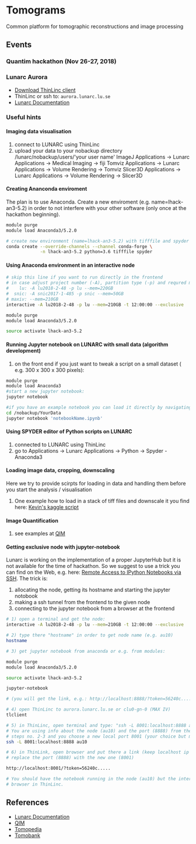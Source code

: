 # Tomograms

Common platform for tomographic reconstructions and image processing

## Events

### Quantim hackathon (Nov 26-27, 2018)

### Lunarc Aurora

- [Download ThinLinc client](https://www.cendio.com/thinlinc/download)
- ThinLinc or ssh to: `aurora.lunarc.lu.se`
- [Lunarc Documentation](http://lunarc-documentation.readthedocs.io) 

### Useful hints

#### Imaging data visualisation 
1. connect to LUNARC using ThinLinc 
2. upload your data to your nobackup directory /lunarc/nobackup/users/'your user name'
ImageJ
Applications -> Lunarc Applications -> Medical Imaging -> fiji
Tomviz
Applications -> Lunarc Applications -> Volume Rendering -> Tomviz
Slicer3D
Applications -> Lunarc Applications -> Volume Rendering -> Slicer3D

#### Creating Ananconda enviroment

The plan is to use Anaconda. Create a new enviroment (e.g. name=lhack-an3-5.2) in order to not interfere with your other software (only once at the hackathon beginning).

```bash
module purge
module load Anaconda3/5.2.0

# create new environment (name=lhack-an3-5.2) with tifffile and spyder
conda create --override-channels --channel conda-forge \
             -n lhack-an3-5.2 python=3.6 tifffile spyder
```

#### Using Anaconda environment in an interactive node

```bash
# skip this line if you want to run directly in the frontend
# in case adjust project number (-A), partition type (-p) and requred memory (--mem)
#    lu: -A lu2018-2-48 -p lu --mem=220GB
#  snic: -A snic2017-1-485 -p snic --mem=50GB
# maxiv: --mem=210GB
interactive -A lu2018-2-48 -p lu --mem=210GB -t 12:00:00 --exclusive

module purge
module load Anaconda3/5.2.0

source activate lhack-an3-5.2
```

#### Running Jupyter notebook on LUNARC with small data (algorithm development)

1. on the front end if you just want to tweak a script on a small dataset ( e.g. 300 x 300 x 300 pixels):
```bash
module purge
module load Anaconda3
#start a new jupyter notebook:
jupyter notebook

#if you have an example notebook you can load it directly by navigating to the directory where your script is. Easiest is if you navigate to the directory where your data is and put the python script there
cd /nobackup/YourData
jupyter notebook 'notebookName.ipynb'
```

#### Using SPYDER editor of Python scripts on LUNARC
1. connected to LUNARC using ThinLinc 
2. go to Applications -> Lunarc Applications -> Python -> Spyder - Anaconda3

#### Loading image data, cropping, downscaling

Here we try to provide scirpts for loading in data and handling them before you start the analysis / visualisation

1. One example how to load in a stack of tiff files and downscale it you find here:
[Kevin's kaggle script](https://www.kaggle.com/kmader/simple-loading-and-processing)

#### Image Quantification 
1. see examples at  [QIM](http://qim.compute.dtu.dk/)

#### Getting exclusive node with jupyter-notebook

Lunarc is working on the implementation of a proper JupyterHub but it is not available
for the time of hackathon. So we suggest to use a trick you can find on the Web, e.g.
here: [Remote Access to IPython Notebooks via SSH](https://coderwall.com/p/ohk6cg/remote-access-to-ipython-notebooks-via-ssh).
The trick is:
1. allocating the node, getting its hostname and starting the jupyter notobook
2. making a ssh tunnel from the frontend to the given node
3. connecting to the jupyter notebook from a browser at the frontend

```bash
# 1) open a terminal and get the node:
interactive -A lu2018-2-48 -p lu --mem=210GB -t 12:00:00 --exclusive

# 2) type there "hostname" in order to get node name (e.g. au10)
hostname

# 3) get jupyter notebook from anaconda or e.g. from modules:

module purge
module load Anaconda3/5.2.0

source activate lhack-an3-5.2

jupyter-notebook

# (you will get the link, e.g.: http://localhost:8888/?token=56240c.....)

# 4) open ThinLinc to aurora.lunarc.lu.se or clu0-gn-0 (MAX IV)
tlclient

# 5) in ThinLinc, open terminal and type: "ssh -L 8001:localhost:8888 au10".
# You are using info about the node (au10) and the port (8888) from the previous
# steps no. 2-3 and you choose a new local port 8001 (your choice but must be free)
ssh -L 8001:localhost:8888 au10

# 6) in ThinLink, open browser and put there a link (keep localhost ip address!!! but
# replace the port (8888) with the new one (8001)

http://localhost:8001/?token=56240c.....

# You should have the notebook running in the node (au10) but the interface in the
# browser in ThinLinc.
```



## References
- [Lunarc Documentation](http://lunarc-documentation.readthedocs.io)
- [QIM](http://qim.compute.dtu.dk/)
- [Tomopedia](https://tomopedia.github.io/)
- [Tomobank](https://tomobank.readthedocs.io)
